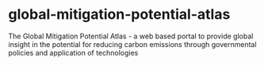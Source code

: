 # global-mitigation-potential-atlas
The Global Mitigation Potential Atlas - a web based portal to provide global insight in the potential for reducing carbon emissions through governmental policies and application of technologies

